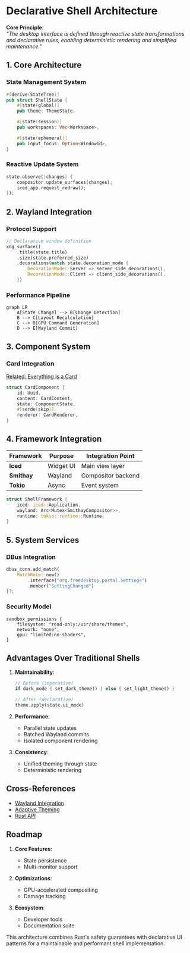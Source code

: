 # Declarative Shell Architecture

**Core Principle**:  
_"The desktop interface is defined through reactive state transformations and declarative rules, enabling deterministic rendering and simplified maintenance."_

## 1. Core Architecture

### State Management System

```rust
#[derive(StateTree)]
pub struct ShellState {
    #[state(global)]
    pub theme: ThemeState,

    #[state(session)]
    pub workspaces: Vec<Workspace>,

    #[state(ephemeral)]
    pub input_focus: Option<WindowId>,
}
```

### Reactive Update System

```rust
state.observe(|changes| {
    compositor.update_surfaces(changes);
    iced_app.request_redraw();
});
```

## 2. Wayland Integration

### Protocol Support

```rust
// Declarative window definition
xdg_surface()
    .title(state.title)
    .size(state.preferred_size)
    .decorations(match state.decoration_mode {
        DecorationMode::Server => server_side_decorations(),
        DecorationMode::Client => client_side_decorations(),
    })
```

### Performance Pipeline

```mermaid
graph LR
    A[State Change] --> B[Change Detection]
    B --> C[Layout Recalculation]
    C --> D[GPU Command Generation]
    D --> E[Wayland Commit]
```

## 3. Component System

### Card Integration

[Related: Everything is a Card](./everything-is-a-card.md)

```rust
struct CardComponent {
    id: Uuid,
    content: CardContent,
    state: ComponentState,
    #[serde(skip)]
    renderer: CardRenderer,
}
```

## 4. Framework Integration

| Framework   | Purpose   | Integration Point  |
| ----------- | --------- | ------------------ |
| **Iced**    | Widget UI | Main view layer    |
| **Smithay** | Wayland   | Compositor backend |
| **Tokio**   | Async     | Event system       |

```rust
struct ShellFramework {
    iced: iced::Application,
    wayland: Arc<Mutex<SmithayCompositor>>,
    runtime: tokio::runtime::Runtime,
}
```

## 5. System Services

### DBus Integration

```rust
dbus_conn.add_match(
    MatchRule::new()
        .interface("org.freedesktop.portal.Settings")
        .member("SettingChanged")
)?;
```

### Security Model

```ron
sandbox_permissions {
    filesystem: "read-only:/usr/share/themes",
    network: "none",
    gpu: "limited:no-shaders",
}
```

## Advantages Over Traditional Shells

1. **Maintainability**:

   ```rust
   // Before (imperative)
   if dark_mode { set_dark_theme() } else { set_light_theme() }

   // After (declarative)
   theme.apply(state.ui_mode)
   ```

2. **Performance**:

   - Parallel state updates
   - Batched Wayland commits
   - Isolated component rendering

3. **Consistency**:
   - Unified theming through state
   - Deterministic rendering

## Cross-References

- [Wayland Integration](../architecture/wayland-integration.md)
- [Adaptive Theming](../principles/adaptive-theming.md)
- [Rust API](../api/rust-api.md)

## Roadmap

1. **Core Features**:

   - State persistence
   - Multi-monitor support

2. **Optimizations**:

   - GPU-accelerated compositing
   - Damage tracking

3. **Ecosystem**:
   - Developer tools
   - Documentation suite

This architecture combines Rust's safety guarantees with declarative UI patterns for a maintainable and performant shell implementation.
